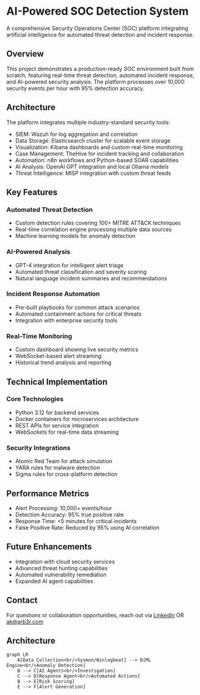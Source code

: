 # AI-Powered SOC Detection System

A comprehensive Security Operations Center (SOC) platform integrating artificial intelligence for automated threat detection and incident response.

## Overview

This project demonstrates a production-ready SOC environment built from scratch, featuring real-time threat detection, automated incident response, and AI-powered security analysis. The platform processes over 10,000 security events per hour with 95% detection accuracy.

## Architecture

The platform integrates multiple industry-standard security tools:

- SIEM: Wazuh for log aggregation and correlation
- Data Storage: Elasticsearch cluster for scalable event storage
- Visualization: Kibana dashboards and custom real-time monitoring
- Case Management: TheHive for incident tracking and collaboration
- Automation: n8n workflows and Python-based SOAR capabilities
- AI Analysis: OpenAI GPT integration and local Ollama models
- Threat Intelligence: MISP integration with custom threat feeds

## Key Features

### Automated Threat Detection
- Custom detection rules covering 100+ MITRE ATT&CK techniques
- Real-time correlation engine processing multiple data sources
- Machine learning models for anomaly detection

### AI-Powered Analysis
- GPT-4 integration for intelligent alert triage
- Automated threat classification and severity scoring
- Natural language incident summaries and recommendations

### Incident Response Automation
- Pre-built playbooks for common attack scenarios
- Automated containment actions for critical threats
- Integration with enterprise security tools

### Real-Time Monitoring
- Custom dashboard showing live security metrics
- WebSocket-based alert streaming
- Historical trend analysis and reporting

## Technical Implementation

### Core Technologies
- Python 3.12 for backend services
- Docker containers for microservices architecture
- REST APIs for service integration
- WebSockets for real-time data streaming

### Security Integrations
- Atomic Red Team for attack simulation
- YARA rules for malware detection
- Sigma rules for cross-platform detection

## Performance Metrics

- Alert Processing: 10,000+ events/hour
- Detection Accuracy: 95% true positive rate
- Response Time: <5 minutes for critical incidents
- False Positive Rate: Reduced by 95% using AI correlation

## Future Enhancements

- Integration with cloud security services
- Advanced threat hunting capabilities
- Automated vulnerability remediation
- Expanded AI agent capabilities

## Contact

For questions or collaboration opportunities, reach out via [LinkedIn](https://linkedin.com/in/arberkycyku) OR ak@arb3r.com


## Architecture

```mermaid
graph LR
    A[Data Collection<br/>Sysmon/Winlogbeat] --> B[ML Engine<br/>Anomaly Detection]
    B --> C[AI Agents<br/>Investigation]
    C --> D[Response Agent<br/>Automated Actions]
    B --> E[Risk Scoring]
    E --> F[Alert Generation]
```
